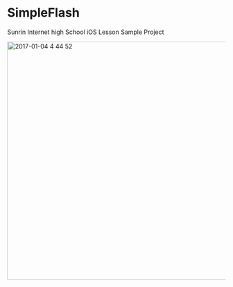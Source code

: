 # SimpleFlash
Sunrin Internet high School iOS Lesson Sample Project

<img width="550" alt="2017-01-04 4 44 52" src="https://cloud.githubusercontent.com/assets/11504967/21634817/37ed4560-d29d-11e6-9901-ec309ec46403.png">
